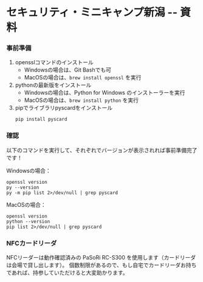 
# セキュリティ・ミニキャンプ新潟 -- 資料

### 事前準備

1. opensslコマンドのインストール
    - Windowsの場合は、Git Bashでも可
    - MacOSの場合は、`brew install openssl` を実行
3. pythonの最新版をインストール
    - Windowsの場合は、Python for Windows のインストーラーを実行
    - MacOSの場合は、`brew install python` を実行
4. pipでライブラリpyscardをインストール
    ```
    pip install pyscard
    ```

### 確認

以下のコマンドを実行して、それぞれでバージョンが表示されれば事前準備完了です！

Windowsの場合：
```
openssl version
py --version
py -m pip list 2>/dev/null | grep pyscard
```
MacOSの場合：
```
openssl version
python --version
pip list 2>/dev/null | grep pyscard
```

### NFCカードリーダ
NFCリーダーは動作確認済みの PaSoRi RC-S300 を使用します（カードリーダは会場で貸し出します）。
個数制限があるので、もし自宅でカードリーダお持ちであれば、持参していただけると大変助かります。
